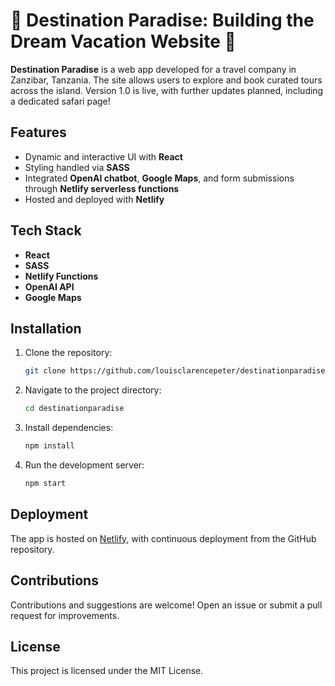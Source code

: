 # 🌴 Destination Paradise: Building the Dream Vacation Website 🌴

**Destination Paradise** is a web app developed for a travel company in Zanzibar, Tanzania. The site allows users to explore and book curated tours across the island. Version 1.0 is live, with further updates planned, including a dedicated safari page!

## Features
- Dynamic and interactive UI with **React**
- Styling handled via **SASS**
- Integrated **OpenAI chatbot**, **Google Maps**, and form submissions through **Netlify serverless functions**
- Hosted and deployed with **Netlify**

## Tech Stack
- **React**
- **SASS**
- **Netlify Functions**
- **OpenAI API**
- **Google Maps**

## Installation

1. Clone the repository:
   ```bash
   git clone https://github.com/louisclarencepeter/destinationparadise.git
   ```
2. Navigate to the project directory:
   ```bash
   cd destinationparadise
   ```
3. Install dependencies:
   ```bash
   npm install
   ```
4. Run the development server:
   ```bash
   npm start
   ```

## Deployment

The app is hosted on [Netlify](https://lnkd.in/eEvwm2av), with continuous deployment from the GitHub repository.

## Contributions

Contributions and suggestions are welcome! Open an issue or submit a pull request for improvements.

## License

This project is licensed under the MIT License.
